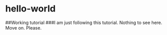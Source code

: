 # hello-world
##Working tutorial
###I am just following this tutorial. Nothing to see here. Move on. Please.

